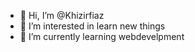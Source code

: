 - 👋 Hi, I’m @Khizirfiaz
- 👀 I’m interested in learn new things
- 🌱 I’m currently learning webdevelpment

<!---
Khizirfiaz/Khizirfiaz is a ✨ special ✨ repository because its `README.md` (this file) appears on your GitHub profile.
You can click the Preview link to take a look at your changes.
--->
